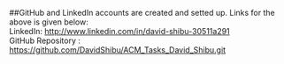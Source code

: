 ##GitHub and LinkedIn accounts are created and setted up.
Links for the above is given below:<br>
LinkedIn: http://www.linkedin.com/in/david-shibu-30511a291<br>
GitHub Repository : https://github.com/DavidShibu/ACM_Tasks_David_Shibu.git 

